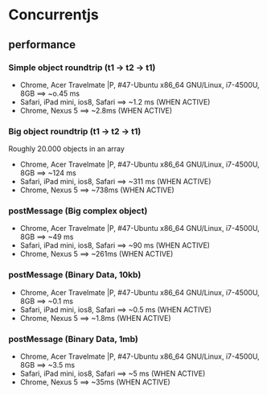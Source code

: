 # Concurrentjs



## performance

### Simple object roundtrip (t1 -> t2 -> t1)

* Chrome, Acer Travelmate |P, #47-Ubuntu x86_64 GNU/Linux, i7-4500U, 8GB ==> ~o.45 ms
* Safari, iPad mini, ios8, Safari ==> ~1.2 ms (WHEN ACTIVE)
* Chrome, Nexus 5 ==> ~2.8ms (WHEN ACTIVE)

### Big object roundtrip (t1 -> t2 -> t1)
Roughly 20.000 objects in an array

* Chrome, Acer Travelmate |P, #47-Ubuntu x86_64 GNU/Linux, i7-4500U, 8GB ==> ~124 ms
* Safari, iPad mini, ios8, Safari ==> ~311 ms (WHEN ACTIVE)
* Chrome, Nexus 5 ==> ~738ms (WHEN ACTIVE)

### postMessage (Big complex object)

* Chrome, Acer Travelmate |P, #47-Ubuntu x86_64 GNU/Linux, i7-4500U, 8GB ==> ~49 ms
* Safari, iPad mini, ios8, Safari ==> ~90 ms (WHEN ACTIVE)
* Chrome, Nexus 5 ==> ~261ms (WHEN ACTIVE)

### postMessage (Binary Data, 10kb)

* Chrome, Acer Travelmate |P, #47-Ubuntu x86_64 GNU/Linux, i7-4500U, 8GB ==> ~0.1 ms
* Safari, iPad mini, ios8, Safari ==> ~0.5 ms (WHEN ACTIVE)
* Chrome, Nexus 5 ==> ~1.8ms (WHEN ACTIVE)

### postMessage (Binary Data, 1mb)

* Chrome, Acer Travelmate |P, #47-Ubuntu x86_64 GNU/Linux, i7-4500U, 8GB ==> ~3.5 ms
* Safari, iPad mini, ios8, Safari ==> ~5 ms (WHEN ACTIVE)
* Chrome, Nexus 5 ==> ~35ms (WHEN ACTIVE)
